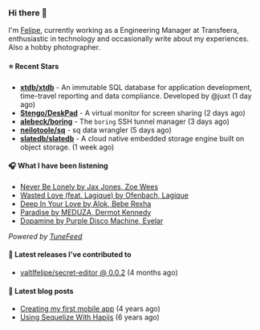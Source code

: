 ### Hi there 👋

I'm [Felipe](https://felipevm.com), currently working as a Engineering Manager at Transfeera, enthusiastic in technology and occasionally write about my experiences. Also a hobby photographer.

#### ⭐ Recent Stars
- **[xtdb/xtdb](https://github.com/xtdb/xtdb)** - An immutable SQL database for application development, time-travel reporting and data compliance. Developed by @juxt (1 day ago)
- **[Stengo/DeskPad](https://github.com/Stengo/DeskPad)** - A virtual monitor for screen sharing (2 days ago)
- **[alebeck/boring](https://github.com/alebeck/boring)** - The `boring`  SSH tunnel manager (3 days ago)
- **[neilotoole/sq](https://github.com/neilotoole/sq)** - sq data wrangler (5 days ago)
- **[slatedb/slatedb](https://github.com/slatedb/slatedb)** - A cloud native embedded storage engine built on object storage. (1 week ago)

#### 🎧 What I have been listening
- [Never Be Lonely by Jax Jones, Zoe Wees](https://open.spotify.com/track/4beKzTMCCMDizozv4Y3Shj)
- [Wasted Love (feat. Lagique) by Ofenbach, Lagique](https://open.spotify.com/track/1cYyZ1N98GyRS3cMcccFHd)
- [Deep In Your Love by Alok, Bebe Rexha](https://open.spotify.com/track/0sftzYE0YgPHXrvJyUyGjB)
- [Paradise by MEDUZA, Dermot Kennedy](https://open.spotify.com/track/40FUdLENDY3sZmHEM25lpE)
- [Dopamine by Purple Disco Machine, Eyelar](https://open.spotify.com/track/3x4HQL358aI7js8F43mN7S)

_Powered by [TuneFeed](https://tunefeed.app?ref=valtlfelipe-gh-profile)_ 

#### 🚀 Latest releases I've contributed to


- [valtlfelipe/secret-editor @ 0.0.2](https://github.com/valtlfelipe/secret-editor/releases/tag/0.0.2) (4 months ago)

#### 📄 Latest blog posts
- [Creating my first mobile app](https://felipevm.com/posts/creating-my-first-mobile-app/) (4 years ago)
- [Using Sequelize With Hapijs](https://felipevm.com/posts/using-sequelize-with-hapijs/) (6 years ago)
